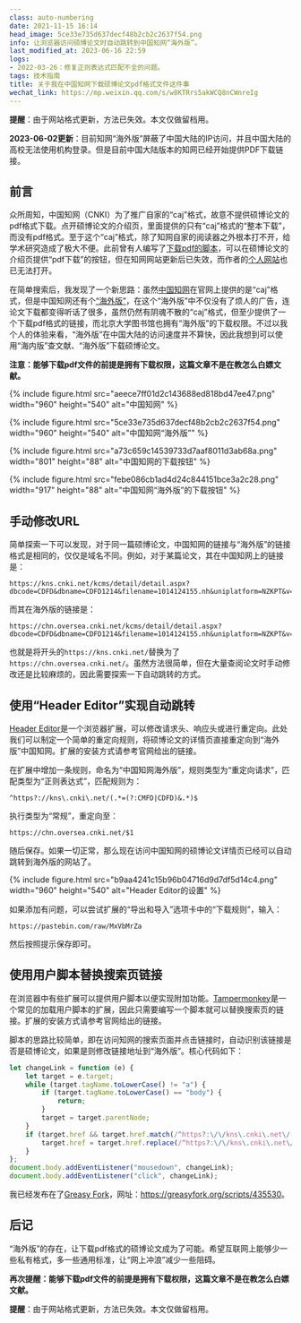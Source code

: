 ```yaml
---
class: auto-numbering
date: 2021-11-15 16:14
head_image: 5ce33e735d637decf48b2cb2c2637f54.png
info: 让浏览器访问硕博论文时自动跳转到中国知网“海外版”。
last_modified_at: 2023-06-16 22:59
logs: 
- 2022-03-26：修复正则表达式匹配不全的问题。
tags: 技术指南
title: 关于我在中国知网下载硕博论文pdf格式文件这件事
wechat_link: https://mp.weixin.qq.com/s/w8KTRrs5akWCQ8nCWnreIg
---
```

<div class="alert alert-danger" role="alert"><p><strong>提醒</strong>：由于网站格式更新，方法已失效。本文仅做留档用。</p></div>

**2023-06-02更新**：目前知网“海外版”屏蔽了中国大陆的IP访问，并且中国大陆的高校无法使用机构登录。但是目前中国大陆版本的知网已经开始提供PDF下载链接。

## 前言
众所周知，中国知网（CNKI）为了推广自家的“caj”格式，故意不提供硕博论文的pdf格式下载。点开硕博论文的介绍页，里面提供的只有“caj”格式的“整本下载”，而没有pdf格式。至于这个“caj”格式，除了知网自家的阅读器之外根本打不开，给学术研究造成了极大不便。此前曾有人编写了[下载pdf的脚本](https://greasyfork.org/scripts/18842)，可以在硕博论文的介绍页提供“pdf下载”的按钮，但在知网网站更新后已失效，而作者的[个人网站](http://blog.yuelong.info/post/cnki-pdf-js.html)也已无法打开。

在简单搜索后，我发现了一个新思路：虽然[中国知网](https://www.cnki.net/)在官网上提供的是“caj”格式，但是中国知网还有个[“海外版”](https://chn.oversea.cnki.net/)，在这个“海外版”中不仅没有了烦人的广告，连论文下载都变得听话了很多，虽然仍然有阴魂不散的“caj”格式，但至少提供了一个下载pdf格式的链接，而北京大学图书馆也拥有“海外版”的下载权限。不过以我个人的体验来看，“海外版”在中国大陆的访问速度并不算快，因此我想到可以使用“海内版”查文献、“海外版”下载硕博论文。

**注意：能够下载pdf文件的前提是拥有下载权限，这篇文章不是在教怎么白嫖文献。**

{% include figure.html src="aeece7ff01d2c143688ed818bd47ee47.png" width="960" height="540" alt="中国知网" %}

{% include figure.html src="5ce33e735d637decf48b2cb2c2637f54.png" width="960" height="540" alt="中国知网“海外版”" %}

{% include figure.html src="a73c659c14539733d7aaf8011d3ab68a.png" width="801" height="88" alt="中国知网的下载按钮" %}

{% include figure.html src="febe086cb1ad4d24c844151bce3a2c28.png" width="917" height="88" alt="中国知网“海外版”的下载按钮" %}

## 手动修改URL
简单探索一下可以发现，对于同一篇硕博论文，中国知网的链接与“海外版”的链接格式是相同的，仅仅是域名不同。例如，对于某篇论文，其在中国知网上的链接是：

```
https://kns.cnki.net/kcms/detail/detail.aspx?dbcode=CDFD&dbname=CDFD1214&filename=1014124155.nh&uniplatform=NZKPT&v=NJHJizxoAuPQFhVvCSqHauxz8fdIJxmKbAjmhVNHHzRp6W8VeQT6ysHFH2BYxedD
```

而其在海外版的链接是：

```
https://chn.oversea.cnki.net/kcms/detail/detail.aspx?dbcode=CDFD&dbname=CDFD1214&filename=1014124155.nh&uniplatform=NZKPT&v=NJHJizxoAuPQFhVvCSqHauxz8fdIJxmKbAjmhVNHHzRp6W8VeQT6ysHFH2BYxedD
```

也就是将开头的`https://kns.cnki.net/`替换为了`https://chn.oversea.cnki.net/`。虽然方法很简单，但在大量查阅论文时手动修改还是比较麻烦的，因此需要探索一下自动跳转的方式。

## 使用“Header Editor”实现自动跳转
[Header Editor](https://he.firefoxcn.net/)是一个浏览器扩展，可以修改请求头、响应头或进行重定向。此处我们可以制定一个简单的重定向规则，将硕博论文的详情页直接重定向到“海外版”中国知网。扩展的安装方式请参考官网给出的链接。

在扩展中增加一条规则，命名为“中国知网海外版”，规则类型为“重定向请求”，匹配类型为“正则表达式”，匹配规则为：

```
^https?://kns\.cnki\.net/(.*=(?:CMFD|CDFD)&.*)$
```

执行类型为“常规”，重定向至：

```
https://chn.oversea.cnki.net/$1
```

随后保存。如果一切正常，那么现在访问中国知网的硕博论文详情页已经可以自动跳转到海外版的网站了。

{% include figure.html src="b9aa4241c15b96b04716d9d7df5d14c4.png" width="960" height="540" alt="Header Editor的设置" %}

如果添加有问题，可以尝试扩展的“导出和导入”选项卡中的“下载规则”，输入：

```
https://pastebin.com/raw/MxVbMrZa
```

然后按照提示保存即可。

## 使用用户脚本替换搜索页链接
在浏览器中有些扩展可以提供用户脚本以便实现附加功能。[Tampermonkey](https://www.tampermonkey.net/)是一个常见的加载用户脚本的扩展，因此只需要编写一个脚本就可以替换搜索页的链接。扩展的安装方式请参考官网给出的链接。

脚本的思路比较简单，即在访问知网的搜索页面并点击链接时，自动识别该链接是否是硕博论文，如果是则修改链接地址到“海外版”。核心代码如下：

```javascript
let changeLink = function (e) {
    let target = e.target;
    while (target.tagName.toLowerCase() != "a") {
        if (target.tagName.toLowerCase() == "body") {
            return;
        }
        target = target.parentNode;
    }
    if (target.href && target.href.match(/^https?:\/\/kns\.cnki\.net\/(.*=(?:CMFD|CDFD)(?:&.*)?)$/)) {
        target.href = target.href.replace(/^https?:\/\/kns\.cnki\.net\/(.*=(?:CMFD|CDFD)(?:&.*)?)$/, "https://chn.oversea.cnki.net/$1");
    }
};
document.body.addEventListener("mousedown", changeLink);
document.body.addEventListener("click", changeLink);
```

我已经发布在了[Greasy Fork](https://greasyfork.org/zh-CN)，网址：<https://greasyfork.org/scripts/435530>。

## 后记
“海外版”的存在，让下载pdf格式的硕博论文成为了可能。希望互联网上能够少一些私有格式，多一些通用标准，让“网上冲浪”减少一些阻碍。

**再次提醒：能够下载pdf文件的前提是拥有下载权限，这篇文章不是在教怎么白嫖文献。**

<div class="alert alert-danger" role="alert"><p><strong>提醒</strong>：由于网站格式更新，方法已失效。本文仅做留档用。</p></div>